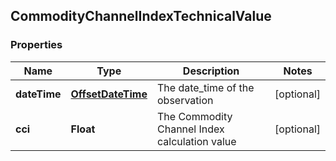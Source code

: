 
## CommodityChannelIndexTechnicalValue

### Properties
Name | Type | Description | Notes
------------ | ------------- | ------------- | -------------
**dateTime** | [**OffsetDateTime**](OffsetDateTime.md) | The date_time of the observation |  [optional]
**cci** | **Float** | The Commodity Channel Index calculation value |  [optional]



